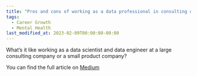 ```yaml
---
title: "Pros and cons of working as a data professional in consulting or a product company"
tags:
  - Career Growth
  - Mental Health
last_modified_at: 2023-02-09T00:00:00-00:00
---
```


What’s it like working as a data scientist and data engineer at a large consulting company or a small product company?

You can find the full article on [Medium](https://medium.com/@federico.lavatori)

